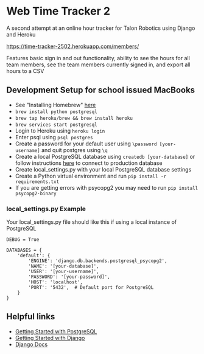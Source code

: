 # Web Time Tracker 2

A second attempt at an online hour tracker for Talon Robotics using Django and Heroku

https://time-tracker-2502.herokuapp.com/members/

Features basic sign in and out functionality, ability to see the hours for all team members, see the team members currently signed in, and export all hours to a CSV

## Development Setup for school issued MacBooks
* See "Installing Homebrew" [here](https://team-2502.github.io/programming/Homebrew.html)
* `brew install python postgresql`
* `brew tap heroku/brew && brew install heroku`
* `brew services start postgresql`
* Login to Heroku using `heroku login`
* Enter psql using `psql postgres`
* Create a password for your default user using `\password [your-username]` and quit postgres using `\q`
* Create a local PostgreSQL database using `createdb [your-database]` or follow instructions [here](https://devcenter.heroku.com/articles/heroku-postgresql#local-setup) to connect to production database
* Create local_settings.py with your local PostgreSQL database settings 
* Create a Python virtual environment and run `pip install -r requirements.txt`
* If you are getting errors with psycopg2 you may need to run `pip install psycopg2-binary`

### local_settings.py Example
Your local_settings.py file should like this if using a local instance of PostgreSQL 
```
DEBUG = True

DATABASES = {
    'default': {
        'ENGINE': 'django.db.backends.postgresql_psycopg2',
        'NAME': '[your-database]',
        'USER': '[your-username]',
        'PASSWORD': '[your-password]',
        'HOST': 'localhost',
        'PORT': '5432',  # Default port for PostgreSQL
    }
}
```

## Helpful links

* [Getting Started with PostgreSQL](https://www.codementor.io/@engineerapart/getting-started-with-postgresql-on-mac-osx-are8jcopb#ii-about-postgresql)
* [Getting Started with Django](https://docs.djangoproject.com/en/3.0/intro/tutorial01/)
* [Django Docs](https://docs.djangoproject.com/en/3.0/contents/)

